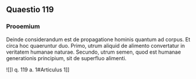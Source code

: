 ## Quaestio 119

### Prooemium

Deinde considerandum est de propagatione hominis quantum ad corpus. Et circa hoc quaeruntur duo. Primo, utrum aliquid de alimento convertatur in veritatem humanae naturae. Secundo, utrum semen, quod est humanae generationis principium, sit de superfluo alimenti.

![[I q. 119 a. 1#Articulus 1]]

